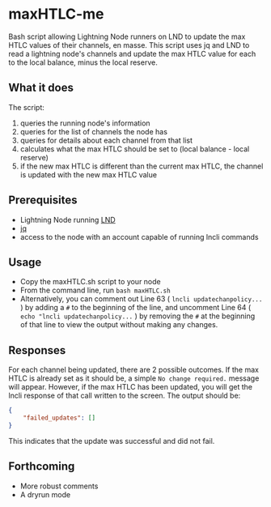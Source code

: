# maxHTLC-me
Bash script allowing Lightning Node runners on LND to update the max HTLC values of their channels, en masse.
This script uses jq and LND to read a lightning node's channels and update the max HTLC value for each to the local balance, minus the local reserve.

## What it does
The script:
1. queries the running node's information
2. queries for the list of channels the node has
3. queries for details about each channel from that list
4. calculates what the max HTLC should be set to (local balance - local reserve)
5. if the new max HTLC is different than the current max HTLC, the channel is updated with the new max HTLC value

## Prerequisites
- Lightning Node running [LND](https://github.com/lightningnetwork/lnd)
- [jq](https://github.com/jqlang/jq)
- access to the node with an account capable of running lncli commands

## Usage
- Copy the maxHTLC.sh script to your node
- From the command line, run `bash maxHTLC.sh`
- Alternatively, you can comment out Line 63 ( `lncli updatechanpolicy...` ) by adding a `#` to the beginning of the line, and uncomment Line 64 ( `echo "lncli updatechanpolicy...` ) by removing the `#` at the beginning of that line to view the output without making any changes.

## Responses
For each channel being updated, there are 2 possible outcomes. If the max HTLC is already set as it should be, a simple `No change required.` message will appear. However, if the max HTLC has been updated, you will get the lncli response of that call written to the screen. The output should be:
```json
{
	"failed_updates": []
}
```
This indicates that the update was successful and did not fail.

## Forthcoming
- More robust comments
- A dryrun mode
